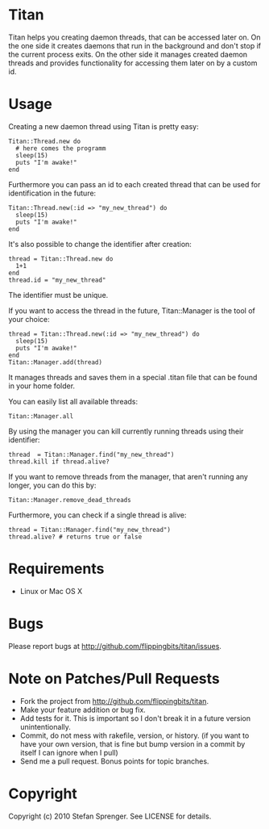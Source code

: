 Titan
======

Titan helps you creating daemon threads, that can be accessed later on. On the one side it creates daemons that run in the background and don't stop if the current process exits. On the other
side it manages created daemon threads and provides functionality for accessing them later on by a custom id.

Usage
======

Creating a new daemon thread using Titan is pretty easy:

    Titan::Thread.new do
      # here comes the programm
      sleep(15)
      puts "I'm awake!"
    end

Furthermore you can pass an id to each created thread that can be used for identification in the future:

    Titan::Thread.new(:id => "my_new_thread") do
      sleep(15)
      puts "I'm awake!"
    end

It's also possible to change the identifier after creation:

    thread = Titan::Thread.new do
      1+1
    end
    thread.id = "my_new_thread"

The identifier must be unique.

If you want to access the thread in the future, Titan::Manager is the tool of your choice:

    thread = Titan::Thread.new(:id => "my_new_thread") do
      sleep(15)
      puts "I'm awake!"
    end
    Titan::Manager.add(thread)

It manages threads and saves them in a special .titan file that can be found in your home folder.

You can easily list all available threads:

    Titan::Manager.all

By using the manager you can kill currently running threads using their identifier:

    thread  = Titan::Manager.find("my_new_thread")
    thread.kill if thread.alive?

If you want to remove threads from the manager, that aren't running any longer, you can do this by:

    Titan::Manager.remove_dead_threads

Furthermore, you can check if a single thread is alive:

    thread = Titan::Manager.find("my_new_thread")
    thread.alive? # returns true or false

Requirements
======

* Linux or Mac OS X

Bugs
======

Please report bugs at http://github.com/flippingbits/titan/issues.

Note on Patches/Pull Requests
======

* Fork the project from http://github.com/flippingbits/titan.
* Make your feature addition or bug fix.
* Add tests for it. This is important so I don't break it in a
  future version unintentionally.
* Commit, do not mess with rakefile, version, or history.
  (if you want to have your own version, that is fine but bump version in a commit by itself I can ignore when I pull)
* Send me a pull request. Bonus points for topic branches.

Copyright
======

Copyright (c) 2010 Stefan Sprenger. See LICENSE for details.
